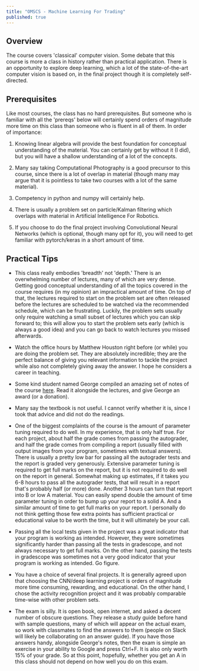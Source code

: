 ```yaml
---
title: "OMSCS - Machine Learning For Trading"
published: true
---
```


## Overview ##

The course covers 'classical' computer vision. Some debate that this course is more a class in history rather than practical application. There is an opportunity to explore deep learning, which a lot of the state-of-the-art computer vision is based on, in the final project though it is completely self-directed.

## Prerequisites ##

Like most courses, the class has no hard prerequisites. But someone who is familiar with all the 'prereqs' below will certainly spend orders of magnitude more time on this class than someone who is fluent in all of them. In order of importance:

1. Knowing linear algebra will provide the best foundation for conceptual understanding of the material. You can certainly get by without it (I did), but you will have a shallow understanding of a lot of the concepts.

2. Many say taking Computational Photography is a good precursor to this course, since there is a lot of overlap in material (though many may argue that it is pointless to take two courses with a lot of the same material). 

3. Competency in python and numpy will certainly help.

4. There is usually a problem set on particle/Kalman filtering which overlaps with material in Artificial Intelligence For Robotics.

5. If you choose to do the final project involving Convolutional Neural Networks (which is optional, though many opt for it), you will need to get familiar with pytorch/keras in a short amount of time.

## Practical Tips ##

- This class really embodies 'breadth' not 'depth.' There is an overwhelming number of lectures, many of which are very dense. Getting good conceptual understanding of all the topics covered in the course requires (in my opinion) an impractical amount of time. On top of that, the lectures required to start on the problem set are often released before the lectures are scheduled to be watched via the recommended schedule, which can be frustrating. Luckily, the problem sets usually only require watching a small subset of lectures which you can skip forward to; this will allow you to start the problem sets early (which is always a good idea) and you can go back to watch lectures you missed afterwards.

- Watch the office hours by Matthew Houston right before (or while) you are doing the problem set. They are absolutely incredible; they are the perfect balance of giving you relevant information to tackle the project while also not completely giving away the answer. I hope he considers a career in teaching.

- Some kind student named George compiled an amazing set of notes of the course [here](https://teapowered.dev/assets/cv-notes.pdf). Read it alongside the lectures, and give George an award (or a donation).

- Many say the textbook is not useful. I cannot verify whether it is, since I took that advice and did not do the readings.

- One of the biggest complaints of the course is the amount of parameter tuning required to do well. In my experience, that is only half true. For each project, about half the grade comes from passing the autograder, and half the grade comes from compiling a report (usually filled with output images from your program, sometimes with textual answers). There is usually a pretty low bar for passing all the autograder tests and the report is graded very generously. Extensive parameter tuning is required to get full marks on the report, but it is not required to do well on the report in general. Somewhat making up estimates, if it takes you 6-8 hours to pass all the autograder tests, that will result in a report that's probably half (or more) done. Another 3 hours can turn that report into B or low A material. You can easily spend double the amount of time parameter tuning in order to bump up your report to a solid A. And a similar amount of time to get full marks on your report. I personally do not think getting those few extra points has sufficient practical or educational value to be worth the time, but it will ultimately be your call.

- Passing all the local tests given in the project was a great indicator that your program is working as intended. However, they were sometimes significantly harder than passing all the tests in gradescope, and not always necessary to get full marks. On the other hand, passing the tests in gradescope was sometimes not a very good indicator that your program is working as intended. Go figure.

- You have a choice of several final projects. It is generally agreed upon that choosing the CNN/deep learning project is orders of magnitude more time consuming, rewarding, and educational. On the other hand, I chose the activity recognition project and it was probably comparable time-wise with other problem sets.

- The exam is silly. It is open book, open internet, and asked a decent number of obscure questions. They release a study guide before hand with sample questions, many of which will appear on the actual exam, so work with classmates to find the answers to them (people on Slack will likely be collaborating on an answer guide). If you have those answers handy, alongside George's notes, then the exam is simple an exercise in your ability to Google and press Ctrl+F. It is also only worth 15% of your grade. So at this point, hopefully, whether you get an A in this class should not depend on how well you do on this exam.
